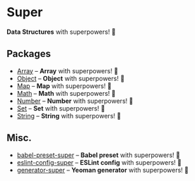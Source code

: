 # Super

**Data Structures** with superpowers! 💪

## Packages

* [Array](https://github.com/clarketm/super/tree/master/packages/Array#readme) – **Array** with superpowers! 💪
* [Object](https://github.com/clarketm/super/tree/master/packages/Object#readme) – **Object** with superpowers! 💪
* [Map](https://github.com/clarketm/super/tree/master/packages/Map#readme) – **Map** with superpowers! 💪
* [Math](https://github.com/clarketm/super/tree/master/packages/Math#readme) – **Math** with superpowers! 💪
* [Number](https://github.com/clarketm/super/tree/master/packages/Number#readme) – **Number** with superpowers! 💪
* [Set](https://github.com/clarketm/super/tree/master/packages/Set#readme) – **Set** with superpowers! 💪
* [String](https://github.com/clarketm/super/tree/master/packages/String#readme) – **String** with superpowers! 💪

## Misc.

* [babel-preset-super](https://github.com/clarketm/super/tree/master/packages/babel-preset-super#readme) – **Babel preset** with superpowers! 💪
* [eslint-config-super](https://github.com/clarketm/super/tree/master/packages/eslint-config-super#readme) – **ESLint config** with superpowers! 💪
* [generator-super](https://github.com/clarketm/super/tree/master/packages/generator-super#readme) – **Yeoman generator** with superpowers! 💪

